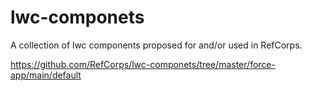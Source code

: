 # lwc-componets
A collection of lwc components proposed for and/or used in RefCorps.

https://github.com/RefCorps/lwc-componets/tree/master/force-app/main/default
